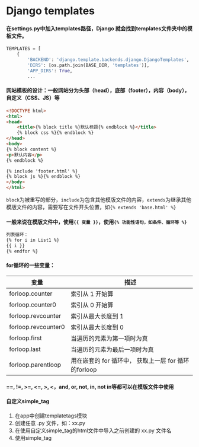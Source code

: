 # Django templates

#### 在settings.py中加入templates路径，Django 就会找到templates文件夹中的模板文件。
```python
TEMPLATES = [
    {
        'BACKEND': 'django.template.backends.django.DjangoTemplates',
        'DIRS': [os.path.join(BASE_DIR, 'templates')],
        'APP_DIRS': True,
        ...
```

#### 网站模板的设计：一般网站分为头部（head），底部（footer），内容（body），自定义（CSS、JS）等
```html
<!DOCTYPE html>
<html>
<head>
    <title>{% block title %}默认标题{% endblock %}</title>
    {% block css %}{% endblock %}
</head>
<body>
{% block content %}
<p>默认内容</p>
{% endblock %}

{% include 'footer.html' %}
{% block js %}{% endblock %}
</body>
</html>
```

`block`为被重写的部分，`include`为包含其他模版文件的内容，`extends`为继承其他模版文件的内容，需要写在文件开头位置，如`{% extends 'base.html' %}`

#### 一般来说在模版文件中，使用`{{ 变量 }}`，使用`{% 功能性语句，如条件、循环等 %}`

```html
列表循环：
{% for i in List1 %}
{{ i }}
{% endfor %}
```
#### for循环的一些变量：

| 变量 | 描述 |
| --- | --- |
| forloop.counter | 索引从 1 开始算 |
| forloop.counter0 | 索引从 0 开始算 |
| forloop.revcounter | 索引从最大长度到 1 |
| forloop.revcounter0 | 索引从最大长度到 0 |
| forloop.first | 当遍历的元素为第一项时为真 |
| forloop.last | 当遍历的元素为最后一项时为真 |
| forloop.parentloop | 用在嵌套的 for 循环中， 获取上一层 for 循环的forloop |
#### ==, !=, >=, <=, >, <，and, or, not, in, not in等都可以在模版文件中使用
#### 自定义simple_tag
1. 在app中创建templatetags模块
2. 创建任意 .py 文件，如：xx.py
3. 在使用自定义simple_tag的html文件中导入之前创建的 xx.py 文件名
4. 使用simple_tag
